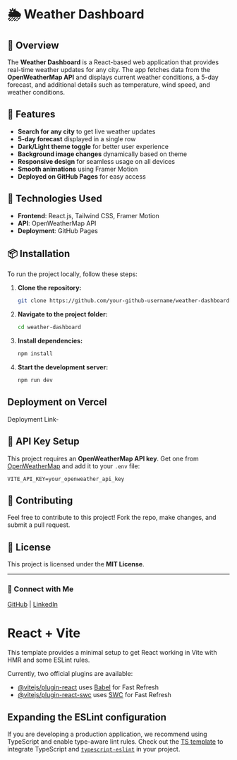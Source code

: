 # 🌦 Weather Dashboard

## 📌 Overview
The **Weather Dashboard** is a React-based web application that provides real-time weather updates for any city. The app fetches data from the **OpenWeatherMap API** and displays current weather conditions, a 5-day forecast, and additional details such as temperature, wind speed, and weather conditions.

## 🚀 Features
- **Search for any city** to get live weather updates
- **5-day forecast** displayed in a single row
- **Dark/Light theme toggle** for better user experience
- **Background image changes** dynamically based on theme
- **Responsive design** for seamless usage on all devices
- **Smooth animations** using Framer Motion
- **Deployed on GitHub Pages** for easy access

## 🔧 Technologies Used
- **Frontend**: React.js, Tailwind CSS, Framer Motion
- **API**: OpenWeatherMap API
- **Deployment**: GitHub Pages

## 📦 Installation
To run the project locally, follow these steps:

1. **Clone the repository:**
   ```sh
   git clone https://github.com/your-github-username/weather-dashboard.git
   ```

2. **Navigate to the project folder:**
   ```sh
   cd weather-dashboard
   ```

3. **Install dependencies:**
   ```sh
   npm install
   ```

4. **Start the development server:**
   ```sh
   npm run dev
   ```

## Deployment on Vercel
Deployment Link- 

## 🔑 API Key Setup
This project requires an **OpenWeatherMap API key**. Get one from [OpenWeatherMap](https://openweathermap.org/api) and add it to your `.env` file:
```env
VITE_API_KEY=your_openweather_api_key
```

## 🤝 Contributing
Feel free to contribute to this project! Fork the repo, make changes, and submit a pull request.

## 📜 License
This project is licensed under the **MIT License**.

---
### 🔗 Connect with Me
[GitHub](https://github.com/NamanPrakash99) | [LinkedIn](https://linkedin.com/in/naman2580/)

# React + Vite

This template provides a minimal setup to get React working in Vite with HMR and some ESLint rules.

Currently, two official plugins are available:

- [@vitejs/plugin-react](https://github.com/vitejs/vite-plugin-react/blob/main/packages/plugin-react/README.md) uses [Babel](https://babeljs.io/) for Fast Refresh
- [@vitejs/plugin-react-swc](https://github.com/vitejs/vite-plugin-react-swc) uses [SWC](https://swc.rs/) for Fast Refresh

## Expanding the ESLint configuration

If you are developing a production application, we recommend using TypeScript and enable type-aware lint rules. Check out the [TS template](https://github.com/vitejs/vite/tree/main/packages/create-vite/template-react-ts) to integrate TypeScript and [`typescript-eslint`](https://typescript-eslint.io) in your project.
